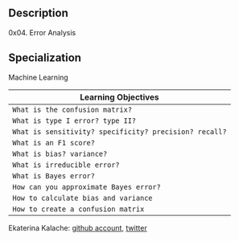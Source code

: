 ## Description
0x04. Error Analysis
## Specialization
Machine Learning

| Learning Objectives  |
| ---------------- |
|    `What is the confusion matrix?`   |
|    `What is type I error? type II?`   |
|    `What is sensitivity? specificity? precision? recall?`   |
|    `What is an F1 score?` |
|    `What is bias? variance?`   |
|    `What is irreducible error?`   |
|    `What is Bayes error?`   |
|    `How can you approximate Bayes error?`   |
|    `How to calculate bias and variance`   |
|    `How to create a confusion matrix`   |

Ekaterina Kalache: [github account](https://github.com/KatyaKalache), [twitter](https://twitter.com/KatyaKalache)

